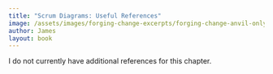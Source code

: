 ```yaml
---
title: "Scrum Diagrams: Useful References"
image: /assets/images/forging-change-excerpts/forging-change-anvil-only.png
author: James
layout: book
---
```


I do not currently have additional references for this chapter.